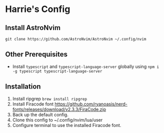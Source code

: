 # Harrie's Config

## Install AstroNvim

`git clone https://github.com/AstroNvim/AstroNvim ~/.config/nvim`

## Other Prerequisites

- Install `typescript` and `typescript-language-server` globally using `npm i -g typescript typescript-language-server`

## Installation

1. Install ripgrep `brew install ripgrep`
2. Install Firacode font https://github.com/ryanoasis/nerd-fonts/releases/download/v2.3.3/FiraCode.zip
3. Back up the default config.
4. Clone this config to ~/.config/nvim/lua/user
5. Configure terminal to use the installed Firacode font.
